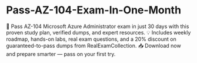 # Pass-AZ-104-Exam-In-One-Month
🎯 Pass AZ-104 Microsoft Azure Administrator exam in just 30 days with this proven study plan, verified dumps, and expert resources. 💡 Includes weekly roadmap, hands-on labs, real exam questions, and a 20% discount on guaranteed-to-pass dumps from RealExamCollection. 📥 Download now and prepare smarter — pass on your first try.
